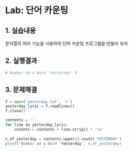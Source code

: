 # Lab: 단어 카운팅



## 1.  실습내용



문자열의 여러 기능을 사용하여 단어 카운팅 프로그램을 만들어 보자



## 2. 실행결과



```python
# Number od a Word 'Yesterday' 9
```



## 3. 문제해결



```python
f = open('yesterday.txt', 'r')
yesterday_lyric = f.readlines()
f.close()

contents = ''
for line in yesterday_lyric:
    cotents = contents + line.strip() + '\n'
    
n_of_yesterday = contents.upper().count('YESTERDAY')
print('Number od a Word 'Yesterday', n_of_yesterday)
```


